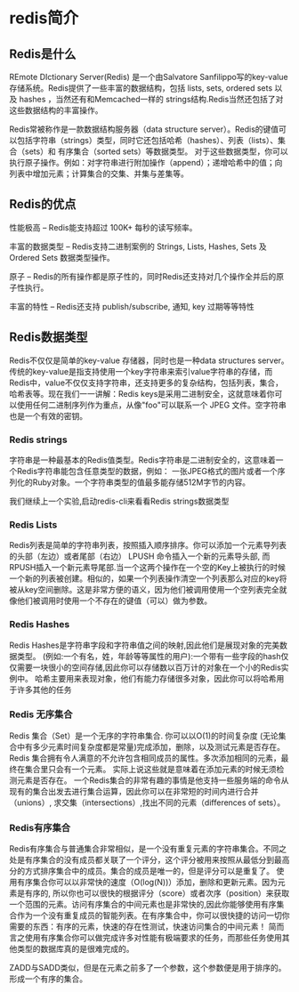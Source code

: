 # redis简介



## Redis是什么

REmote DIctionary Server(Redis) 是一个由Salvatore Sanfilippo写的key-value存储系统。Redis提供了一些丰富的数据结构，包括 lists, sets, ordered sets 以及 hashes ，当然还有和Memcached一样的 strings结构.Redis当然还包括了对这些数据结构的丰富操作。

Redis常被称作是一款数据结构服务器（data structure server）。Redis的键值可以包括字符串（strings）类型，同时它还包括哈希（hashes）、列表（lists）、集合（sets）和 有序集合（sorted sets）等数据类型。 对于这些数据类型，你可以执行原子操作。例如：对字符串进行附加操作（append）；递增哈希中的值；向列表中增加元素；计算集合的交集、并集与差集等。

## Redis的优点

性能极高 – Redis能支持超过 100K+ 每秒的读写频率。

丰富的数据类型 – Redis支持二进制案例的 Strings, Lists, Hashes, Sets 及 Ordered Sets 数据类型操作。

原子 – Redis的所有操作都是原子性的，同时Redis还支持对几个操作全并后的原子性执行。

丰富的特性 – Redis还支持 publish/subscribe, 通知, key 过期等等特性

## Redis数据类型

Redis不仅仅是简单的key-value 存储器，同时也是一种data structures server。传统的key-value是指支持使用一个key字符串来索引value字符串的存储，而Redis中，value不仅仅支持字符串，还支持更多的复杂结构，包括列表，集合，哈希表等。现在我们一一讲解：Redis keys是采用二进制安全，这就意味着你可以使用任何二进制序列作为重点，从像"foo"可以联系一个 JPEG 文件。空字符串也是一个有效的密钥。

### Redis strings

字符串是一种最基本的Redis值类型。Redis字符串是二进制安全的，这意味着一个Redis字符串能包含任意类型的数据，例如： 一张JPEG格式的图片或者一个序列化的Ruby对象。一个字符串类型的值最多能存储512M字节的内容。

我们继续上一个实验,启动redis-cli来看看Redis strings数据类型

### Redis Lists

Redis列表是简单的字符串列表，按照插入顺序排序。你可以添加一个元素导列表的头部（左边）或者尾部（右边） LPUSH 命令插入一个新的元素导头部, 而 RPUSH插入一个新元素导尾部.当一个这两个操作在一个空的Key上被执行的时候一个新的列表被创建。相似的，如果一个列表操作清空一个列表那么对应的key将被从key空间删除。这是非常方便的语义，因为他们被调用使用一个空列表完全就像他们被调用时使用一个不存在的键值（可以）做为参数。

### Redis Hashes

Redis Hashes是字符串字段和字符串值之间的映射,因此他们是展现对象的完美数据类型。 (例如:一个有名，姓，年龄等等属性的用户):一个带有一些字段的hash仅仅需要一块很小的空间存储,因此你可以存储数以百万计的对象在一个小的Redis实例中。 哈希主要用来表现对象，他们有能力存储很多对象，因此你可以将哈希用于许多其他的任务

### Redis 无序集合

Redis 集合（Set）是一个无序的字符串集合. 你可以以O(1)的时间复杂度 (无论集合中有多少元素时间复杂度都是常量)完成添加，删除，以及测试元素是否存在。 Redis 集合拥有令人满意的不允许包含相同成员的属性。多次添加相同的元素，最终在集合里只会有一个元素。 实际上说这些就是意味着在添加元素的时候无须检测元素是否存在。 一个Redis集合的非常有趣的事情是他支持一些服务端的命令从现有的集合出发去进行集合运算，因此你可以在非常短的时间内进行合并（unions）, 求交集（intersections）,找出不同的元素（differences of sets）。

### Redis有序集合

Redis有序集合与普通集合非常相似，是一个没有重复元素的字符串集合。不同之处是有序集合的没有成员都关联了一个评分，这个评分被用来按照从最低分到最高分的方式排序集合中的成员。集合的成员是唯一的，但是评分可以是重复了。 使用有序集合你可以以非常快的速度（O(log(N))）添加，删除和更新元素。因为元素是有序的, 所以你也可以很快的根据评分（score）或者次序（position）来获取一个范围的元素。访问有序集合的中间元素也是非常快的,因此你能够使用有序集合作为一个没有重复成员的智能列表。在有序集合中，你可以很快捷的访问一切你需要的东西：有序的元素，快速的存在性测试，快速访问集合的中间元素！ 简而言之使用有序集合你可以做完成许多对性能有极端要求的任务，而那些任务使用其他类型的数据库真的是很难完成的。

ZADD与SADD类似，但是在元素之前多了一个参数，这个参数便是用于排序的。形成一个有序的集合。
